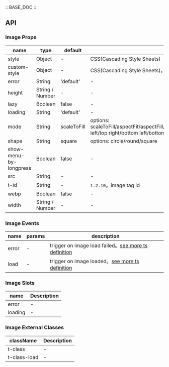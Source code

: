 :: BASE_DOC ::

## API

### Image Props

name | type | default | description | required
-- | -- | -- | -- | --
style | Object | - | CSS(Cascading Style Sheets) | N
custom-style | Object | - | CSS(Cascading Style Sheets)，used to set style on virtual component | N
error | String | 'default' | \- | N
height | String / Number | - | \- | N
lazy | Boolean | false | \- | N
loading | String | 'default' | \- | N
mode | String | scaleToFill | options: scaleToFill/aspectFit/aspectFill/widthFix/heightFix/top/bottom/center/left/right/top left/top right/bottom left/bottom right | N
shape | String | square | options: circle/round/square | N
show-menu-by-longpress | Boolean | false | \- | N
src | String | - | \- | N
t-id | String | - | `1.2.10`。image tag id | N
webp | Boolean | false | \- | N
width | String / Number | - | \- | N

### Image Events

name | params | description
-- | -- | --
error | - | trigger on image load failed。[see more ts definition](https://github.com/Tencent/tdesign-miniprogram/blob/develop/packages/components/common/common.ts)
load | - | trigger on image loaded。[see more ts definition](https://github.com/Tencent/tdesign-miniprogram/blob/develop/packages/components/common/common.ts)

### Image Slots

name | Description
-- | --
error | \-
loading | \-

### Image External Classes

className | Description
-- | --
t-class | \-
t-class-load | \-
